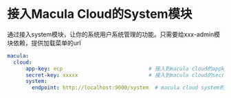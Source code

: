 # 接入Macula Cloud的System模块

通过接入system模块，让你的系统用户系统管理的功能。只需要给xxx-admin模块依赖，提供加载菜单的url

```yaml
macula:
  cloud:
      app-key: ecp                            # 接入到macula cloud的appkey
      secret-key: xxxxx                       # 接入到macula cloud的secretKey
      system:
        endpoint: http://localhost:9000/system  # macula cloud system的端点
```